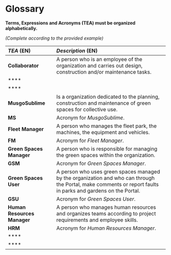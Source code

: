 # Glossary

**Terms, Expressions and Acronyms (TEA) must be organized alphabetically.**

_(Complete according to the provided example)_

| **_TEA_** (EN)              | **_Description_** (EN)                                                                                                                                        |                                       
|:----------------------------|:--------------------------------------------------------------------------------------------------------------------------------------------------------------|
| **Collaborator**            | A person who is an employee of the organization and carries out design, construction and/or maintenance tasks.                                                |          
| ****                        |                                                                                                                                                               |
| ****                        |                                                                                                                                                               |
| **MusgoSublime**            | Is a organization dedicated to the planning, construction and maintenance of green spaces for collective use.                                                 |
| **MS**                      | Acronym for _MusgoSublime_.                                                                                                                                   |
| **Fleet Manager**           | A person who manages the fleet park, the machines, the equipment and vehicles.                                                                                |
| **FM**                      | Acronym for _Fleet Manager_.                                                                                                                                  |
| **Green Spaces Manager**    | A person who is responsible for managing the green spaces within the organization.                                                                            |
| **GSM**                     | Acronym for _Green Spaces Manager_.                                                                                                                           |
| **Green Spaces User**       | A person who uses green spaces managed by the organization and who can through the Portal, make comments or report faults in parks and gardens on the Portal. |
| **GSU**                     | Acronym for _Green Spaces User_.                                                                                                                              |
| **Human Resources Manager** | A person who manages human resources and organizes teams according to project requirements and employee skills.                                               |
| **HRM**                     | Acronym for _Human Resources Manager_.                                                                                                                        |
| ****                        |                                                                                                                                                               |
| ****                        |                                                                                                                                                               |










